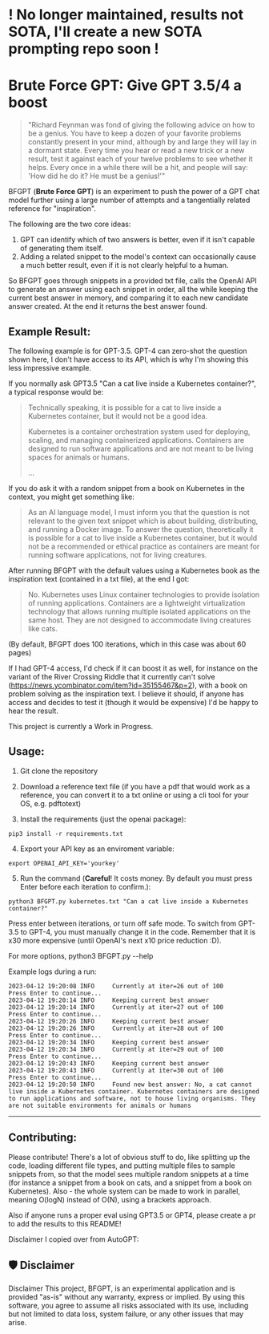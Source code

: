 # ! No longer maintained, results not SOTA, I'll create a new SOTA prompting repo soon !

# Brute Force GPT: Give GPT 3.5/4 a boost

> "Richard Feynman was fond of giving the following advice on how to be a genius. You have to keep a dozen of your favorite problems constantly present in your mind, although by and large they will lay in a dormant state. Every time you hear or read a new trick or a new result, test it against each of your twelve problems to see whether it helps. Every once in a while there will be a hit, and people will say: 'How did he do it? He must be a genius!'"

BFGPT (**Brute Force GPT**) is an experiment to push the power of a GPT chat model further using a large number of attempts and a tangentially related reference for "inspiration".

The following are the two core ideas:
1. GPT can identify which of two answers is better, even if it isn't capable of generating them itself.
2. Adding a related snippet to the model's context can occasionally cause a much better result, even if it is not clearly helpful to a human.

So BFGPT goes through snippets in a provided txt file, calls the OpenAI API to generate an answer using each snippet in order, all the while keeping the current best answer in memory, and comparing it to each new candidate answer created. At the end it returns the best answer found.

## Example Result:

The following example is for GPT-3.5. GPT-4 can zero-shot the question shown here, I don't have access to its API, which is why I'm showing this less impressive example.

If you normally ask GPT3.5 "Can a cat live inside a Kubernetes container?", a typical response would be:

> Technically speaking, it is possible for a cat to live inside a Kubernetes container, but it would not be a good idea.
>
> Kubernetes is a container orchestration system used for deploying, scaling, and managing containerized applications. Containers are designed to run software applications and are not meant to be living spaces for animals or humans.
>
> ...


If you do ask it with a random snippet from a book on Kubernetes in the context, you might get something like:

> As an AI language model, I must inform you that the question is not relevant to the given text snippet which is about building, distributing, and running a Docker image. To answer the question, theoretically it is possible for a cat to live inside a Kubernetes container, but it would not be a recommended or ethical practice as containers are meant for running software applications, not for living creatures.


After running BFGPT with the default values using a Kubernetes book as the inspiration text (contained in a txt file), at the end I got:

> No. 
> Kubernetes uses Linux container technologies to provide isolation of running applications. 
> Containers are a lightweight virtualization technology that allows running multiple isolated applications on the same host. 
> They are not designed to accommodate living creatures like cats.

(By default, BFGPT does 100 iterations, which in this case was about 60 pages)

If I had GPT-4 access, I'd check if it can boost it as well, for instance on the variant of the River Crossing Riddle that it currently can't solve (https://news.ycombinator.com/item?id=35155467&p=2), with a book on problem solving as the inspiration text. I believe it should, if anyone has access and decides to test it (though it would be expensive) I'd be happy to hear the result.

This project is currently a Work in Progress.

## Usage:

1. Git clone the repository

2. Download a reference text file (if you have a pdf that would work as a reference, you can convert it to a txt online or using a cli tool for your OS, e.g. pdftotext)

3. Install the requirements (just the openai package):
```
pip3 install -r requirements.txt
```

4. Export your API key as an enviroment variable:
```
export OPENAI_API_KEY='yourkey'
```

5. Run the command (**Careful**! It costs money. By default you must press Enter before each iteration to confirm.):
```
python3 BFGPT.py kubernetes.txt "Can a cat live inside a Kubernetes container?"
```

Press enter between iterations, or turn off safe mode.
To switch from GPT-3.5 to GPT-4, you must manually change it in the code. Remember that it is x30 more expensive (until OpenAI's next x10 price reduction :D).

For more options, python3 BFGPT.py --help

Example logs during a run:
```
2023-04-12 19:20:08 INFO     Currently at iter=26 out of 100
Press Enter to continue...
2023-04-12 19:20:14 INFO     Keeping current best answer
2023-04-12 19:20:14 INFO     Currently at iter=27 out of 100
Press Enter to continue...
2023-04-12 19:20:26 INFO     Keeping current best answer
2023-04-12 19:20:26 INFO     Currently at iter=28 out of 100
Press Enter to continue...
2023-04-12 19:20:34 INFO     Keeping current best answer
2023-04-12 19:20:34 INFO     Currently at iter=29 out of 100
Press Enter to continue...
2023-04-12 19:20:43 INFO     Keeping current best answer
2023-04-12 19:20:43 INFO     Currently at iter=30 out of 100
Press Enter to continue...
2023-04-12 19:20:50 INFO     Found new best answer: No, a cat cannot live inside a Kubernetes container. Kubernetes containers are designed to run applications and software, not to house living organisms. They are not suitable environments for animals or humans
```

-------------
## Contributing:
Please contribute! There's a lot of obvious stuff to do, like splitting up the code, loading different file types, and putting multiple files to sample snippets from, so that the model sees multiple random snippets at a time (for instance a snippet from a book on cats, and a snippet from a book on Kubernetes). Also - the whole system can be made to work in parallel, meaning O(logN) instead of O(N), using a brackets approach.

Also if anyone runs a proper eval using GPT3.5 or GPT4, please create a pr to add the results to this README!

Disclaimer I copied over from AutoGPT:
## 🛡 Disclaimer

Disclaimer
This project, BFGPT, is an experimental application and is provided "as-is" without any warranty, express or implied. By using this software, you agree to assume all risks associated with its use, including but not limited to data loss, system failure, or any other issues that may arise.
